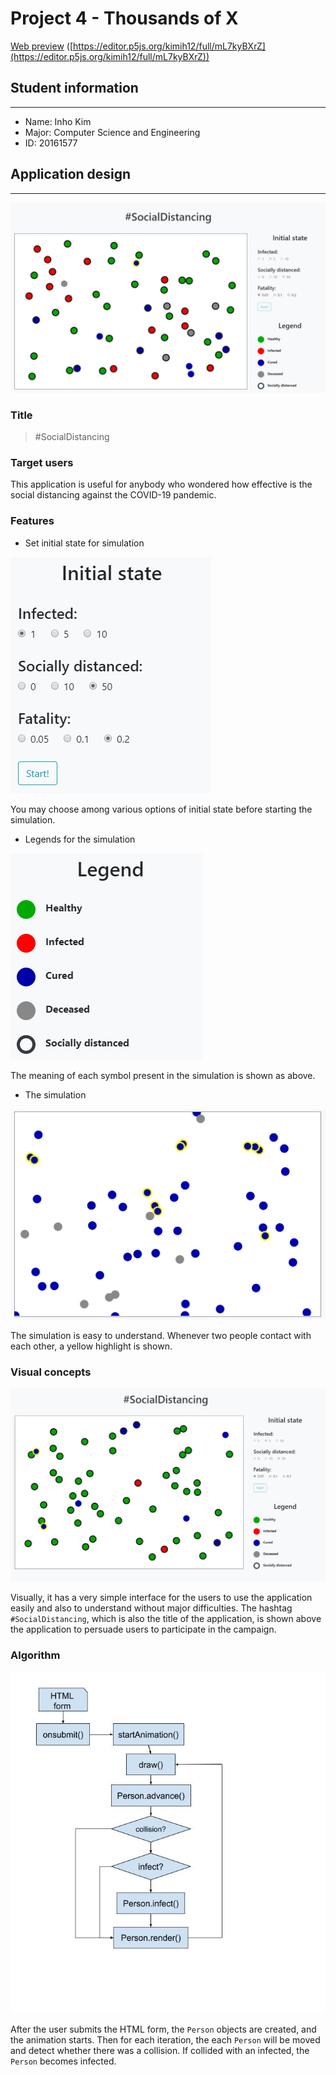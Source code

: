# Project 4 - Thousands of X

[Web preview](https://editor.p5js.org/kimih12/full/mL7kyBXrZ)
([https://editor.p5js.org/kimih12/full/mL7kyBXrZ](https://editor.p5js.org/kimih12/full/mL7kyBXrZ))

## Student information

---

- Name: Inho Kim
- Major: Computer Science and Engineering
- ID: 20161577

## Application design

---

![screenshot](screenshots/0.png)

### Title

> #SocialDistancing

### Target users

This application is useful for anybody who wondered how effective is the social distancing against the COVID-19 pandemic.

### Features

- Set initial state for simulation

![screenshot](screenshots/1.png)

You may choose among various options of initial state before starting the simulation.

- Legends for the simulation

![screenshot](screenshots/2.png)

The meaning of each symbol present in the simulation is shown as above.

- The simulation

![screenshot](screenshots/3.png)

The simulation is easy to understand. Whenever two people contact with each other, a yellow highlight is shown.

### Visual concepts

![screenshot](screenshots/4.png)

Visually, it has a very simple interface for the users to use the application easily and also to understand without major difficulties. The hashtag `#SocialDistancing`, which is also the title of the application, is shown above the application to persuade users to participate in the campaign.

### Algorithm

![screenshot](screenshots/5.jpg)

After the user submits the HTML form, the `Person` objects are created, and the animation starts. Then for each iteration, the each `Person` will be moved and detect whether there was a collision. If collided with an infected, the `Person` becomes infected.
